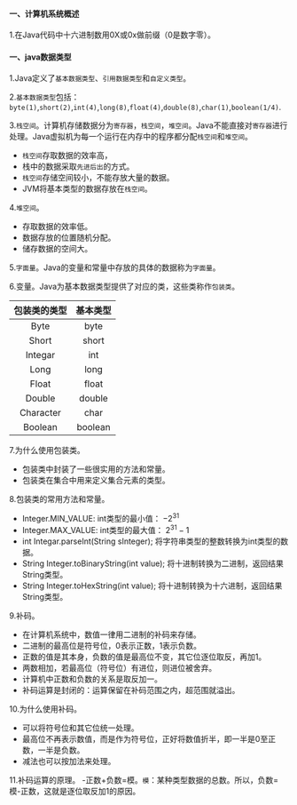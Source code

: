 #### 一、计算机系统概述
1.在Java代码中十六进制数用0X或0x做前缀（0是数字零）。

#### 一、java数据类型
1.Java定义了`基本数据类型`、`引用数据类型`和`自定义类型`。

2.`基本数据类型`包括：`byte(1)`,`short(2)`,`int(4)`,`long(8)`,`float(4)`,`double(8)`,`char(1)`,`boolean(1/4)`.

3.`栈空间`。计算机存储数据分为`寄存器`，`栈空间`，`堆空间`。Java不能直接对`寄存器`进行处理。Java虚拟机为每一个运行在内存中的程序都分配`栈空间`和`堆空间`。
- `栈空间`存取数据的效率高，
- 栈中的数据采取`先进后出`的方式。
- `栈空间`存储空间较小，不能存放大量的数据。
- JVM将基本类型的数据存放在`栈空间`。

4.`堆空间`。
- 存取数据的效率低。
- 数据存放的位置随机分配。
- 储存数据的空间大。

5.`字面量`。Java的变量和常量中存放的具体的数据称为`字面量`。

6.变量。Java为基本数据类型提供了对应的类，这些类称作`包装类`。

|包装类的类型|基本类型|
|:-:|:-:|
|Byte|byte|
|Short|short|
|Integar|int|
|Long|long|
|Float|float|
|Double|double|
|Character|char|
|Boolean|boolean|

7.为什么使用包装类。
- 包装类中封装了一些很实用的方法和常量。
- 包装类在集合中用来定义集合元素的类型。

8.包装类的常用方法和常量。
- Integer.MIN_VALUE: int类型的最小值： $-2^{31}$
- Integer.MAX_VALUE: int类型的最大值： $2^{31}-1$
- int Integar.parseInt(String sInteger); 将字符串类型的整数转换为int类型的数据。
- String Integer.toBinaryString(int value); 将十进制转换为二进制，返回结果String类型。
- String Integer.toHexString(int value); 将十进制转换为十六进制，返回结果String类型。

9.补码。
- 在计算机系统中，数值一律用二进制的补码来存储。
- 二进制的最高位是符号位，0表示正数，1表示负数。
- 正数的值是其本身，负数的值是最高位不变，其它位逐位取反，再加1。
- 两数相加，若最高位（符号位）有进位，则进位被舍弃。
- 计算机中正数和负数的关系是取反加一。
- 补码运算是封闭的：运算保留在补码范围之内，超范围就溢出。

10.为什么使用补码。
- 可以将符号位和其它位统一处理。
- 最高位不再表示数值，而是作为符号位，正好将数值折半，即一半是0至正数，一半是负数。
- 减法也可以按加法来处理。

11.补码运算的原理。
-正数+负数=模。`模`：某种类型数据的总数。所以，负数=模-正数，这就是逐位取反加1的原因。
